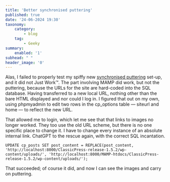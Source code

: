 ```yaml
---
title: 'Better synchronised puttering'
published: true
date: '24-06-2024 19:30'
taxonomy:
    category:
        - blog
    tag:
        - Geeky
summary:
    enabled: '1'
subhead: " "
header_image: '0'
---
```


Alas, I failed to properly test my spiffy new [synchronised puttering](https://www.jeremycherfas.net/blog/the-kindness-of-strangers) set-up, and it did not Just Work™. The part involving MAMP did work, but not the puttering, because the URLs for the site are hard-coded into the SQL database. Having transferred to a new local URL, nothing other than the bare HTML displayed and nor could I log in. I figured that out on my own, using phpmyadmin to edit two rows in the cp_options table — siteurl and home — to reflect the new URL.

That allowed me to login, which let me see that that links to images no longer worked. They too use the old URL scheme, but there is no one specific place to change it. I have to change every instance of an absolute internal link. ChatGPT to the rescue again, with the correct SQL incantation.

`UPDATE cp_posts SET post_content = REPLACE(post_content, 'http://localhost:8000/ClassicPress-release-1.5.2/wp-content/uploads/', 'http://localhost:8000/MAMP-htdocs/ClassicPress-release-1.5.2/wp-content/uploads/');`

That succeeded; of course it did, and now I can see the images and carry on puttering.
